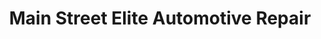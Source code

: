---
title: "Main Street Elite Automotive Repair"
url: /cleburne/main-street-elite-automotive-repair/
shop: car repair
---